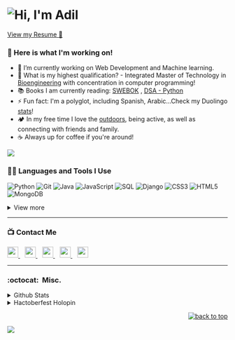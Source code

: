 # ![Hi, I'm Adil](https://bam-readme-typing-svg.herokuapp.com?color=%2336BCF7&size=21+&duration=2000&center=true&vCenter=true&multiline=true&width=200&height=40&lines=Hi%2C+I'm+Adil!👋🏼;+;+)

[View my Resume 📝](https://drive.google.com/file/d/1kK7tqZsUAtiZtKt2bsvrNJcDb8mbDt-t/view?usp=sharing)


### 🧰 Here is what I'm working on!  

- 🔭 I’m currently working on Web Development and Machine learning.
- 🤔 What is my highest qualification? - Integrated Master of Technology in [Bioengineering](https://mitbio.edu.in/) with concentration in computer programming! 
- 📚 Books I am currently reading: [SWEBOK](https://www.computer.org/education/bodies-of-knowledge/software-engineering) , [DSA - Python](http://xpzhang.me/teach/DS19_Fall/book.pdf)
- ⚡ Fun fact: I'm a polyglot, including Spanish, Arabic...Check my Duolingo [stats](https://www.duolingo.com/profile/AdilKhwaja?via=share_profile)!
- 🏕️ In my free time I love the [outdoors](https://maps.app.goo.gl/QbvpVnF2UMmkx4Fq6), being active, as well as connecting with friends and family.
- ☕️ Always up for coffee if you're around! 

<a href="https://github.com/404"><img src="https://user-images.githubusercontent.com/73097560/115834477-dbab4500-a447-11eb-908a-139a6edaec5c.gif"></a>

### 👨‍💻 Languages and Tools I Use

![Python](https://img.shields.io/badge/Python-000?style=plastic&logo=Python&logoColor=3776AB)
![Git](https://img.shields.io/badge/Git-000?style=plastic&logo=Git&logoColor=F05032)
![Java](https://custom-icon-badges.herokuapp.com/badge/Java-000.svg?style=plastic&logo=java&logoColor=007396)
![JavaScript](https://img.shields.io/badge/JavaScript-000?style=plastic&logo=JavaScript&logoColor=F7DF1E)
![SQL](https://custom-icon-badges.herokuapp.com/badge/SQL-000?&style=plastic&logo=database&logoColor=025E8C)
![Django](https://img.shields.io/badge/Django-000?&style=plastic&logo=django&logoColor=006400)
![CSS3](https://img.shields.io/badge/CSS3-000?&style=plastic&logo=CSS3&logoColor=3776AB)
![HTML5](https://img.shields.io/badge/HTML5-000?&style=plastic&logo=HTML5&logoColor=F05032)
![MongoDB](https://img.shields.io/badge/MongoDB-000?&style=plastic&logo=mongodb&logoColor=13aa52)

<details>
<summary>View more</summary>
<br />

![Bootstrap](https://img.shields.io/badge/Bootstrap-000?&style=flat-square&logo=bootstrap&logoColor=23563D7C)
![PowerBI](https://img.shields.io/badge/PowerBI-000?&style=flat-square&logo=powerbi&logoColor=F7DF1E)
![Pandas](https://img.shields.io/badge/Pandas-000?&style=flat-square&logo=pandas&logoColor=00008B)
![Markdown](https://img.shields.io/badge/Markdown-000?&style=flat-square&logo=markdown&logoColor=13aa52)
![Json](https://img.shields.io/badge/Json-000?style=flat&logo=Json&logoColor=white)
![Sass](https://img.shields.io/badge/Sass-000?&style=flat-square&logo=sass&logoColor=FFC0CB)
![JetBrains](https://img.shields.io/badge/JetBrains-000?&style=flat-square&logo=JetBrains&logoColor=23563D7C)
![VSCode](https://img.shields.io/badge/VisualStudio-000?&style=flat-square&logo=VisualStudio&logoColor=3776AB)
![Hugo](https://img.shields.io/badge/Hugo-000?&style=flat-square&logo=Hugo&logoColor=23563D7C)
![Overleaf](https://img.shields.io/badge/Overleaf-000?&style=flat-square&logo=overleaf&logoColor=006400)
![Kotlin](https://img.shields.io/badge/Kotlin-000?&style=flat-square&logo=kotlin&logoColor=23563D7C)
![Anaconda](https://img.shields.io/badge/Anaconda-000?&style=flat-square&logo=Anaconda&logoColor=006400)
![MSOffice](https://img.shields.io/badge/MSOffice-000?&style=flat-square&logo=MicrosoftOffice&logoColor=F05032)
![Arduino](https://img.shields.io/badge/Arduino-000?&style=flat-square&logo=Arduino&logoColor=3776AB)
</details>

---

### 📺 Contact Me

<a 
  href="https://www.linkedin.com/in/zadilkhwaja/">
    <img width="25px" src="https://www.vectorlogo.zone/logos/linkedin/linkedin-icon.svg" />
  </a>&ensp;
  <a href="mailto:zadilkhwaja@gmail.com">
  <img width="25px" src="https://www.vectorlogo.zone/logos/gmail/gmail-icon.svg" />
  </a>&ensp;
  <a href="https://t.me/zakhwaja">
    <img width="25px" src="https://www.vectorlogo.zone/logos/telegram/telegram-icon.svg" />
  </a>&ensp;
  <a href="https://discord.com/users/#6328">
    <img width="25px" src="https://www.vectorlogo.zone/logos/discordapp/discordapp-icon.svg" />
  </a>&ensp;
  <a href="https://zadilkhwaja.github.io/Adil_Portfolio/">
  <img width="25px" src="https://www.vectorlogo.zone/logos/rss/rss-icon.svg" />
  </a>
  
---

### :octocat:&nbsp; Misc.

<details>
<summary>Github Stats</summary>
<br />

<img href="https://github.com/zadilkhwaja/github-readme-stats" src="https://github-readme-stats.vercel.app/api?username=zadilkhwaja&show_icons=true&theme=react&hide_border=true&count_private=true&hide=stars" />

<br />
<img src="https://github-readme-streak-stats.herokuapp.com/?user=zadilkhwaja&theme=react&hide_border=true" alt="zadilkhwaja" />

<br />
<img src="https://komarev.com/ghpvc/?username=zadilkhwaja&label=Profile%20views&color=0e75b6&style=flat" alt="zadilkhwaja" />
<a href="https://github.com/zadilkhwaja/weather_app_django/network/members"><img src="https://img.shields.io/github/forks/zadilkhwaja/weather_app_django" alt="Forks Badge"/></a>
<a href="https://github.com/zadilkhwaja/studentdbms/issues"><img src="https://img.shields.io/github/issues/zadilkhwaja/studentdbms" alt="Issues Badge"/></a>
</details>

<details>
<summary>Hactoberfest Holopin</summary>
<br />

[![@zadilkhwaja's Holopin board](https://holopin.io/api/user/board?user=zadilkhwaja)](https://holopin.io/@zadilkhwaja)
</details>

<p align="right"><a href="#top"><img src="https://img.shields.io/static/v1?label&message=back+to+top&color=blue&style=flat&logo" alt="back to top" /></a></p>

<a href="https://github.com/404"><img src="https://user-images.githubusercontent.com/73097560/115834477-dbab4500-a447-11eb-908a-139a6edaec5c.gif"></a>
